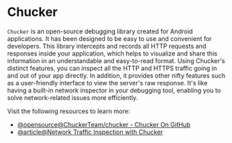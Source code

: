 # Chucker

`Chucker` is an open-source debugging library created for Android applications. It has been designed to be easy to use and convenient for developers. This library intercepts and records all HTTP requests and responses inside your application, which helps to visualize and share this information in an understandable and easy-to-read format. Using Chucker's distinct features, you can inspect all the HTTP and HTTPS traffic going in and out of your app directly. In addition, it provides other nifty features such as a user-friendly interface to view the server's raw response. It's like having a built-in network inspector in your debugging tool, enabling you to solve network-related issues more efficiently.

Visit the following resources to learn more:

- [@opensource@ChuckerTeam/chucker - Chucker On GitHub](https://github.com/ChuckerTeam/chucker)
- [@article@Network Traffic Inspection with Chucker](https://medium.com/tech-takeaways/simple-android-network-traffic-inspection-with-chucker-and-seismic-1e6162c51f64)

